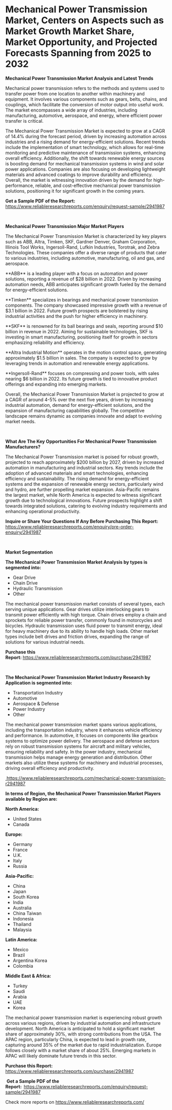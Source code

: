 <p><h1>Mechanical Power Transmission Market, Centers on Aspects such as Market Growth Market Share, Market Opportunity, and Projected Forecasts Spanning from 2025 to 2032</h1></p><p><strong>Mechanical Power Transmission Market Analysis and Latest Trends</strong></p>
<p><p>Mechanical power transmission refers to the methods and systems used to transfer power from one location to another within machinery and equipment. It involves various components such as gears, belts, chains, and couplings, which facilitate the conversion of motor output into useful work. The market encompasses a wide array of industries, including manufacturing, automotive, aerospace, and energy, where efficient power transfer is critical.</p><p>The Mechanical Power Transmission Market is expected to grow at a CAGR of 14.4% during the forecast period, driven by increasing automation across industries and a rising demand for energy-efficient solutions. Recent trends include the implementation of smart technology, which allows for real-time monitoring and predictive maintenance of transmission systems, enhancing overall efficiency. Additionally, the shift towards renewable energy sources is boosting demand for mechanical transmission systems in wind and solar power applications. Companies are also focusing on developing lightweight materials and advanced coatings to improve durability and efficiency. Overall, the market is witnessing innovation driven by the demand for high-performance, reliable, and cost-effective mechanical power transmission solutions, positioning it for significant growth in the coming years.</p></p>
<p><strong>Get a Sample PDF of the Report:&nbsp;</strong> <a href="https://www.reliableresearchreports.com/enquiry/request-sample/2941987?utm_campaign=3325&utm_medium=2&utm_source=Github&utm_content=ia&utm_term=15032025&utm_id=mechanical-power-transmission">https://www.reliableresearchreports.com/enquiry/request-sample/2941987</a></p>
<p>&nbsp;</p>
<p><strong>Mechanical Power Transmission Major Market Players</strong></p>
<p><p>The Mechanical Power Transmission Market is characterized by key players such as ABB, Altra, Timken, SKF, Gardner Denver, Graham Corporation, Illinois Tool Works, Ingersoll-Rand, Lufkin Industries, Torotrak, and Zebra Technologies. These companies offer a diverse range of products that cater to various industries, including automotive, manufacturing, oil and gas, and aerospace.</p><p>**ABB** is a leading player with a focus on automation and power solutions, reporting a revenue of $28 billion in 2022. Driven by increasing automation needs, ABB anticipates significant growth fueled by the demand for energy-efficient solutions.</p><p>**Timken** specializes in bearings and mechanical power transmission components. The company showcased impressive growth with a revenue of $3.1 billion in 2022. Future growth prospects are bolstered by rising industrial activities and the push for higher efficiency in machinery.</p><p>**SKF** is renowned for its ball bearings and seals, reporting around $10 billion in revenue in 2022. Aiming for sustainable technologies, SKF is investing in smart manufacturing, positioning itself for growth in sectors emphasizing reliability and efficiency.</p><p>**Altra Industrial Motion** operates in the motion control space, generating approximately $1.5 billion in sales. The company is expected to grow by leveraging trends in automation and renewable energy applications.</p><p>**Ingersoll-Rand** focuses on compressing and power tools, with sales nearing $6 billion in 2022. Its future growth is tied to innovative product offerings and expanding into emerging markets.</p><p>Overall, the Mechanical Power Transmission Market is projected to grow at a CAGR of around 4-5% over the next five years, driven by increasing industrial automation, demand for energy-efficient solutions, and the expansion of manufacturing capabilities globally. The competitive landscape remains dynamic as companies innovate and adapt to evolving market needs.</p></p>
<p>&nbsp;</p>
<p><strong>What Are The Key Opportunities For Mechanical Power Transmission Manufacturers?</strong></p>
<p><p>The Mechanical Power Transmission market is poised for robust growth, projected to reach approximately $200 billion by 2027, driven by increased automation in manufacturing and industrial sectors. Key trends include the adoption of advanced materials and smart technologies, enhancing efficiency and sustainability. The rising demand for energy-efficient systems and the expansion of renewable energy sectors, particularly wind and hydro, are further propelling market expansion. Asia-Pacific remains the largest market, while North America is expected to witness significant growth due to technological innovations. Future prospects highlight a shift towards integrated solutions, catering to evolving industry requirements and enhancing operational productivity.</p></p>
<p><strong>Inquire or Share Your Questions If Any Before Purchasing This Report:</strong> <a href="https://www.reliableresearchreports.com/enquiry/pre-order-enquiry/2941987?utm_campaign=3325&utm_medium=2&utm_source=Github&utm_content=ia&utm_term=15032025&utm_id=mechanical-power-transmission">https://www.reliableresearchreports.com/enquiry/pre-order-enquiry/2941987</a></p>
<p>&nbsp;</p>
<p><strong>Market Segmentation</strong></p>
<p><strong>The Mechanical Power Transmission Market Analysis by types is segmented into:</strong></p>
<p><ul><li>Gear Drive</li><li>Chain Drive</li><li>Hydraulic Transmission</li><li>Other</li></ul></p>
<p><p>The mechanical power transmission market consists of several types, each serving unique applications. Gear drives utilize interlocking gears to transmit power efficiently with high torque. Chain drives employ a chain and sprockets for reliable power transfer, commonly found in motorcycles and bicycles. Hydraulic transmission uses fluid power to transmit energy, ideal for heavy machinery due to its ability to handle high loads. Other market types include belt drives and friction drives, expanding the range of solutions for various industrial needs.</p></p>
<p><strong>Purchase this Report:&nbsp;</strong><a href="https://www.reliableresearchreports.com/purchase/2941987?utm_campaign=3325&utm_medium=2&utm_source=Github&utm_content=ia&utm_term=15032025&utm_id=mechanical-power-transmission">https://www.reliableresearchreports.com/purchase/2941987</a></p>
<p>&nbsp;</p>
<p><strong>The Mechanical Power Transmission Market Industry Research by Application is segmented into:</strong></p>
<p><ul><li>Transportation Industry</li><li>Automotive</li><li>Aerospace & Defense</li><li>Power Industry</li><li>Other</li></ul></p>
<p><p>The mechanical power transmission market spans various applications, including the transportation industry, where it enhances vehicle efficiency and performance. In automotive, it focuses on components like gearbox systems to optimize power delivery. The aerospace and defense sectors rely on robust transmission systems for aircraft and military vehicles, ensuring reliability and safety. In the power industry, mechanical transmission helps manage energy generation and distribution. Other markets also utilize these systems for machinery and industrial processes, driving overall efficiency and productivity.</p></p>
<p><a href="https://www.reliableresearchreports.com/mechanical-power-transmission-r2941987?utm_campaign=3325&utm_medium=2&utm_source=Github&utm_content=ia&utm_term=15032025&utm_id=mechanical-power-transmission">&nbsp;https://www.reliableresearchreports.com/mechanical-power-transmission-r2941987</a></p>
<p><strong>In terms of Region, the Mechanical Power Transmission Market Players available by Region are:</strong></p>
<p>
    <p> <strong> North America: </strong>
        <ul>
            <li>United States</li>
            <li>Canada</li>
        </ul>
        </p> 
    <p> <strong> Europe: </strong>
        <ul>
            <li>Germany</li>
            <li>France</li>
            <li>U.K.</li>
            <li>Italy</li>
            <li>Russia</li>
        </ul>
        </p> 
    <p> <strong> Asia-Pacific: </strong>
        <ul>
            <li>China</li>
            <li>Japan</li>
            <li>South Korea</li>
            <li>India</li>
            <li>Australia</li>
            <li>China Taiwan</li>
            <li>Indonesia</li>
            <li>Thailand</li>
            <li>Malaysia</li>
        </ul>
        </p> 
    <p> <strong> Latin America: </strong>
        <ul>
            <li>Mexico</li>
            <li>Brazil</li>
            <li>Argentina Korea</li>
            <li>Colombia</li>
        </ul>
        </p> 
    <p> <strong> Middle East & Africa: </strong>
        <ul>
            <li>Turkey</li>
            <li>Saudi</li>
            <li>Arabia</li>
            <li>UAE</li>
            <li>Korea</li>
        </ul>
    </p>
    </p>
<p><p>The mechanical power transmission market is experiencing robust growth across various regions, driven by industrial automation and infrastructure development. North America is anticipated to hold a significant market share of approximately 30%, with strong contributions from the USA. The APAC region, particularly China, is expected to lead in growth rate, capturing around 35% of the market due to rapid industrialization. Europe follows closely with a market share of about 25%. Emerging markets in APAC will likely dominate future trends in this sector.</p></p>
<p><strong>Purchase this Report: </strong><a href="https://www.reliableresearchreports.com/purchase/2941987?utm_campaign=3325&utm_medium=2&utm_source=Github&utm_content=ia&utm_term=15032025&utm_id=mechanical-power-transmission">https://www.reliableresearchreports.com/purchase/2941987</a></p>
<p>&nbsp;<strong>Get a Sample PDF of the Report:&nbsp;&nbsp;</strong><a href="https://www.reliableresearchreports.com/enquiry/request-sample/2941987?utm_campaign=3325&utm_medium=2&utm_source=Github&utm_content=ia&utm_term=15032025&utm_id=mechanical-power-transmission">https://www.reliableresearchreports.com/enquiry/request-sample/2941987</a></p>
<p><strong></strong></p>
<p>Check more reports on <a href="https://www.reliableresearchreports.com/?utm_campaign=3325&utm_medium=2&utm_source=Github&utm_content=ia&utm_term=15032025&utm_id=mechanical-power-transmission">https://www.reliableresearchreports.com/</a></p>